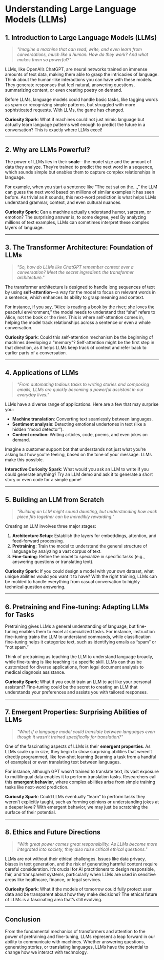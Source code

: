 # Understanding Large Language Models (LLMs)

## 1. Introduction to Large Language Models (LLMs)
> *"Imagine a machine that can read, write, and even learn from conversations, much like a human. How do they work? And what makes them so powerful?"*

LLMs, like OpenAI’s ChatGPT, are neural networks trained on immense amounts of text data, making them able to grasp the intricacies of language. Think about the human-like interactions you can have with these models. They generate responses that feel natural, answering questions, summarizing content, or even creating poetry on demand.

Before LLMs, language models could handle basic tasks, like tagging words as spam or recognizing simple patterns, but struggled with more sophisticated requests. With LLMs, the game has changed.

**Curiosity Spark**: What if machines could not just mimic language but actually learn language patterns well enough to predict the future in a conversation? This is exactly where LLMs excel!

---

## 2. Why are LLMs Powerful?
The power of LLMs lies in their **scale**—the model size and the amount of data they analyze. They’re trained to predict the next word in a sequence, which sounds simple but enables them to capture complex relationships in language.

For example, when you start a sentence like “The cat sat on the…,” the LLM can guess the next word based on millions of similar examples it has seen before. As trivial as it sounds, this next-word prediction is what helps LLMs understand grammar, context, and even cultural nuances.

**Curiosity Spark**: Can a machine actually understand humor, sarcasm, or emotion? The surprising answer is, to some degree, yes! By analyzing millions of text examples, LLMs can sometimes interpret these complex layers of language.

---

## 3. The Transformer Architecture: Foundation of LLMs
> *"So, how do LLMs like ChatGPT remember context over a conversation? Meet the secret ingredient: the transformer architecture."*

The transformer architecture is designed to handle long sequences of text by using **self-attention**—a way for the model to focus on relevant words in a sentence, which enhances its ability to grasp meaning and context.

For instance, if you say, “Alice is reading a book by the river; she loves the peaceful environment,” the model needs to understand that “she” refers to Alice, not the book or the river. This is where self-attention comes in, helping the model track relationships across a sentence or even a whole conversation.

**Curiosity Spark**: Could this self-attention mechanism be the beginning of machines developing a "memory"? Self-attention might be the first step in that direction, as it helps LLMs keep track of context and refer back to earlier parts of a conversation.

---

## 4. Applications of LLMs
> *"From automating tedious tasks to writing stories and composing emails, LLMs are quickly becoming a powerful assistant in our everyday lives."*

LLMs have a diverse range of applications. Here are a few that may surprise you:
- **Machine translation**: Converting text seamlessly between languages.
- **Sentiment analysis**: Detecting emotional undertones in text (like a hidden “mood detector”).
- **Content creation**: Writing articles, code, poems, and even jokes on demand.

Imagine a customer support bot that understands not just what you're asking but how you're feeling, based on the tone of your message. LLMs make this possible.

**Interactive Curiosity Spark**: What would you ask an LLM to write if you could generate anything? Try an LLM demo and ask it to generate a short story or even code for a simple game!

---

## 5. Building an LLM from Scratch
> *"Building an LLM might sound daunting, but understanding how each piece fits together can be incredibly rewarding."*

Creating an LLM involves three major stages:
1. **Architecture Setup**: Establish the layers for embeddings, attention, and feed-forward processing.
2. **Pretraining**: Train the model to understand the general structure of language by analyzing a vast corpus of text.
3. **Fine-tuning**: Refine the model to specialize in specific tasks (e.g., answering questions or translating text).

**Curiosity Spark**: If you could design a model with your own dataset, what unique abilities would you want it to have? With the right training, LLMs can be molded to handle everything from casual conversation to highly technical question answering.

---

## 6. Pretraining and Fine-tuning: Adapting LLMs for Tasks
Pretraining gives LLMs a general understanding of language, but fine-tuning enables them to excel at specialized tasks. For instance, instruction fine-tuning trains the LLM to understand commands, while classification fine-tuning helps it categorize text, such as identifying emails as “spam” or “not spam.”

Think of pretraining as teaching the LLM to understand language broadly, while fine-tuning is like teaching it a specific skill. LLMs can thus be customized for diverse applications, from legal document analysis to medical diagnosis assistance.

**Curiosity Spark**: What if you could train an LLM to act like your personal assistant? Fine-tuning could be the secret to creating an LLM that understands your preferences and assists you with tailored responses.

---

## 7. Emergent Properties: Surprising Abilities of LLMs
> *"What if a language model could translate between languages even though it wasn’t trained specifically for translation?"*

One of the fascinating aspects of LLMs is their **emergent properties**. As LLMs scale up in size, they begin to show surprising abilities that weren’t directly programmed, like few-shot learning (learning a task from a handful of examples) or even translating text between languages.

For instance, although GPT wasn’t trained to translate text, its vast exposure to multilingual data enables it to perform translation tasks. Researchers call this **emergent behavior**, where complex abilities arise from simple training tasks like next-word prediction.

**Curiosity Spark**: Could LLMs eventually “learn” to perform tasks they weren’t explicitly taught, such as forming opinions or understanding jokes at a deeper level? With emergent behavior, we may just be scratching the surface of their potential.

---

## 8. Ethics and Future Directions
> *"With great power comes great responsibility. As LLMs become more integrated into society, they also raise critical ethical questions."*

LLMs are not without their ethical challenges. Issues like data privacy, biases in text generation, and the risk of generating harmful content require careful consideration. It’s crucial for AI practitioners to design responsible, fair, and transparent systems, particularly when LLMs are used in sensitive areas like healthcare, finance, or legal services.

**Curiosity Spark**: What if the models of tomorrow could fully protect user data and be transparent about how they make decisions? The ethical future of LLMs is a fascinating area that’s still evolving.

---

## Conclusion
From the fundamental mechanics of transformers and attention to the power of pretraining and fine-tuning, LLMs represent a leap forward in our ability to communicate with machines. Whether answering questions, generating stories, or translating languages, LLMs have the potential to change how we interact with technology.
